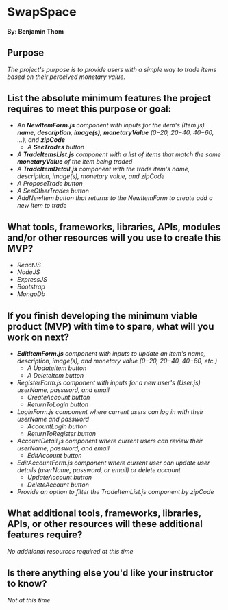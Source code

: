 # SwapSpace
 
#### By: Benjamin Thom

## Purpose
_The project's purpose is to provide users with a simple way to trade items based on their perceived monetary value._

## List the absolute minimum features the project requires to meet this purpose or goal:
* _An **NewItemForm.js** component with inputs for the item's (Item.js) **name**, **description**, **image(s)**, **monetaryValue** ($0-$20, $20-$40, $40-$60, ...), and **zipCode**_
  * _A **SeeTrades** button_
* _A **TradeItemsList.js** component with a list of items that match the same **monetaryValue** of the item being traded_
* _A **TradeItemDetail.js** component with the trade item's name, description, image(s), monetary value, and zipCode_
* _A ProposeTrade button_
* _A SeeOtherTrades button_
* _AddNewItem button that returns to the NewItemForm to create add a new item to trade_

## What tools, frameworks, libraries, APIs, modules and/or other resources will you use to create this MVP?
* _ReactJS_
* _NodeJS_
* _ExpressJS_
* _Bootstrap_
* _MongoDb_

## If you finish developing the minimum viable product (MVP) with time to spare, what will you work on next?
* _**EditItemForm.js** component with inputs to update an item's name, description, image(s), and monetary value ($0-$20, $20-$40, $40-$60, etc.)_
  * _A UpdateItem button_
  * _A DeleteItem button_
* _RegisterForm.js component with inputs for a new user's (User.js) userName, password, and email_
  * _CreateAccount button_
  * _ReturnToLogin button_
* _LoginForm.js component where current users can log in with their userName and password_
  * _AccountLogin button_
  * _ReturnToRegister button_
* _AccountDetail.js component where current users can review their userName, password, and email_
  * _EditAccount button_
* _EditAccountForm.js component where current user can update user details (userName, password, or email) or delete account_
  * _UpdateAccount button_
  * _DeleteAccount button_
* _Provide an option to filter the TradeItemList.js component by zipCode_

## What additional tools, frameworks, libraries, APIs, or other resources will these additional features require?
_No additional resources required at this time_

## Is there anything else you'd like your instructor to know?
_Not at this time_
